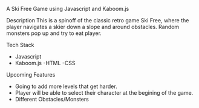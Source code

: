 A Ski Free Game using Javascript and Kaboom.js

Description
This is a spinoff of the classic retro game Ski Free, where the player navigates a skier down a slope and around obstacles. Random monsters pop up and try to eat player.

 Tech Stack
- Javascript
- Kaboom.js
-HTML
-CSS

 Upcoming Features
- Going to add more levels that get harder.
- Player will be able to select their character at the begining of the game.
- Different Obstacles/Monsters
